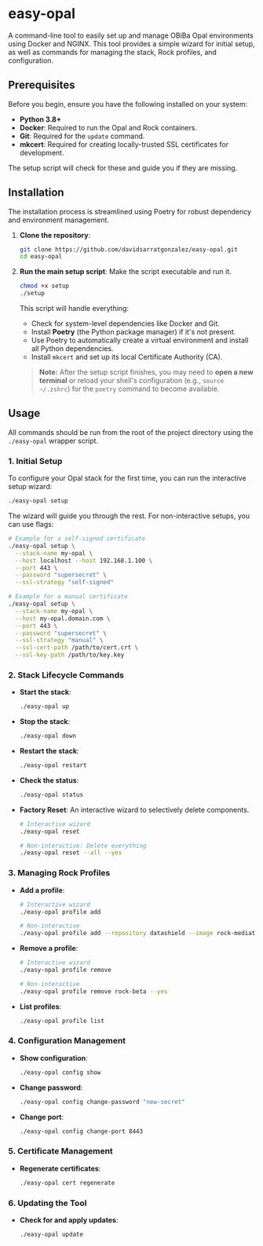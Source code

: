 # easy-opal

A command-line tool to easily set up and manage OBiBa Opal environments using Docker and NGINX. This tool provides a simple wizard for initial setup, as well as commands for managing the stack, Rock profiles, and configuration.

## Prerequisites

Before you begin, ensure you have the following installed on your system:
- **Python 3.8+**
- **Docker**: Required to run the Opal and Rock containers.
- **Git**: Required for the `update` command.
- **mkcert**: Required for creating locally-trusted SSL certificates for development.

The setup script will check for these and guide you if they are missing.

## Installation

The installation process is streamlined using Poetry for robust dependency and environment management.

1.  **Clone the repository**:
    ```bash
    git clone https://github.com/davidsarratgonzalez/easy-opal.git
    cd easy-opal
    ```

2.  **Run the main setup script**:
    Make the script executable and run it.
    ```bash
    chmod +x setup
    ./setup
    ```
    This script will handle everything:
    - Check for system-level dependencies like Docker and Git.
    - Install **Poetry** (the Python package manager) if it's not present.
    - Use Poetry to automatically create a virtual environment and install all Python dependencies.
    - Install `mkcert` and set up its local Certificate Authority (CA).
    
    > **Note:** After the setup script finishes, you may need to **open a new terminal** or reload your shell's configuration (e.g., `source ~/.zshrc`) for the `poetry` command to become available.

## Usage

All commands should be run from the root of the project directory using the `./easy-opal` wrapper script.

### 1. Initial Setup

To configure your Opal stack for the first time, you can run the interactive setup wizard:
```bash
./easy-opal setup
```
The wizard will guide you through the rest. For non-interactive setups, you can use flags:
```bash
# Example for a self-signed certificate
./easy-opal setup \
  --stack-name my-opal \
  --host localhost --host 192.168.1.100 \
  --port 443 \
  --password "supersecret" \
  --ssl-strategy "self-signed"

# Example for a manual certificate
./easy-opal setup \
  --stack-name my-opal \
  --host my-opal.domain.com \
  --port 443 \
  --password "supersecret" \
  --ssl-strategy "manual" \
  --ssl-cert-path /path/to/cert.crt \
  --ssl-key-path /path/to/key.key
```

### 2. Stack Lifecycle Commands

- **Start the stack**:
  ```bash
  ./easy-opal up
  ```
- **Stop the stack**:
  ```bash
  ./easy-opal down
  ```
- **Restart the stack**:
  ```bash
  ./easy-opal restart
  ```
- **Check the status**:
  ```bash
  ./easy-opal status
  ```
- **Factory Reset**: An interactive wizard to selectively delete components.
  ```bash
  # Interactive wizard
  ./easy-opal reset

  # Non-interactive: Delete everything
  ./easy-opal reset --all --yes
  ```

### 3. Managing Rock Profiles

- **Add a profile**:
  ```bash
  # Interactive wizard
  ./easy-opal profile add

  # Non-interactive
  ./easy-opal profile add --repository datashield --image rock-mediation --name rock-beta --yes
  ```
- **Remove a profile**:
  ```bash
  # Interactive wizard
  ./easy-opal profile remove

  # Non-interactive
  ./easy-opal profile remove rock-beta --yes
  ```
- **List profiles**:
  ```bash
  ./easy-opal profile list
  ```

### 4. Configuration Management

- **Show configuration**:
  ```bash
  ./easy-opal config show
  ```
- **Change password**:
  ```bash
  ./easy-opal config change-password "new-secret"
  ```
- **Change port**:
  ```bash
  ./easy-opal config change-port 8443
  ```

### 5. Certificate Management

- **Regenerate certificates**:
  ```bash
  ./easy-opal cert regenerate
  ```

### 6. Updating the Tool

- **Check for and apply updates**:
  ```bash
  ./easy-opal update
  ```
